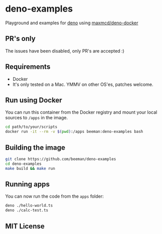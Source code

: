 # deno-examples

Playground and examples for [deno](https://github.com/denoland/deno) using [maxmcd/deno-docker](https://github.com/maxmcd/deno-docker)

## PR's only

The issues have been disabled, only PR's are accepted :)

## Requirements

- Docker
- It's only tested on a Mac. YMMV on other OS'es, patches welcome.

## Run using Docker

You can run this container from the Docker registry and mount your local sources to `/apps` in the image.

```bash
cd path/to/your/scripts
docker run -it --rm -v $(pwd):/apps beeman:deno-examples bash
```

## Building the image

```bash
git clone https://github.com/beeman/deno-examples
cd deno-examples
make build && make run
```

## Running apps

You can now run the code from the `apps` folder:

```bash
deno ./hello-world.ts 
deno ./calc-test.ts
```

## MIT License
